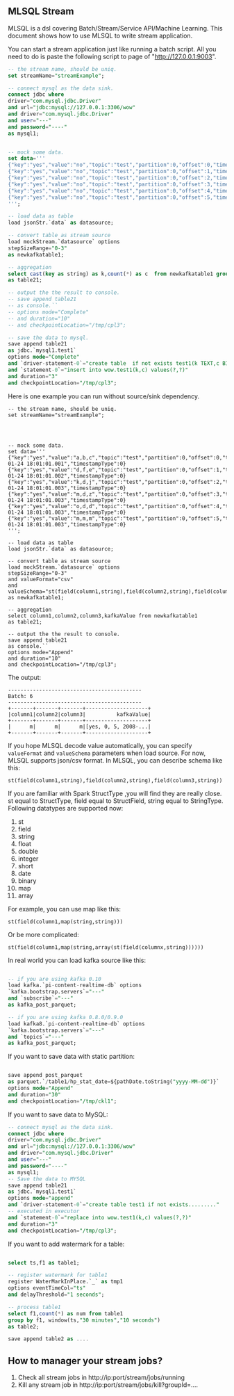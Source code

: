 ## MLSQL Stream

MLSQL is a dsl covering Batch/Stream/Service API/Machine Learning. 
This document shows how to use MLSQL to write  stream application.

You can start a stream application just like running a batch script. 
All you need to do is paste the following script to page of "http://127.0.0.1:9003".

```sql
-- the stream name, should be uniq.
set streamName="streamExample";

-- connect mysql as the data sink.
connect jdbc where  
driver="com.mysql.jdbc.Driver"
and url="jdbc:mysql://127.0.0.1:3306/wow"
and driver="com.mysql.jdbc.Driver"
and user="---"
and password="----"
as mysql1;


-- mock some data.
set data='''
{"key":"yes","value":"no","topic":"test","partition":0,"offset":0,"timestamp":"2008-01-24 18:01:01.001","timestampType":0}
{"key":"yes","value":"no","topic":"test","partition":0,"offset":1,"timestamp":"2008-01-24 18:01:01.002","timestampType":0}
{"key":"yes","value":"no","topic":"test","partition":0,"offset":2,"timestamp":"2008-01-24 18:01:01.003","timestampType":0}
{"key":"yes","value":"no","topic":"test","partition":0,"offset":3,"timestamp":"2008-01-24 18:01:01.003","timestampType":0}
{"key":"yes","value":"no","topic":"test","partition":0,"offset":4,"timestamp":"2008-01-24 18:01:01.003","timestampType":0}
{"key":"yes","value":"no","topic":"test","partition":0,"offset":5,"timestamp":"2008-01-24 18:01:01.003","timestampType":0}
''';

-- load data as table
load jsonStr.`data` as datasource;

-- convert table as stream source
load mockStream.`datasource` options 
stepSizeRange="0-3"
as newkafkatable1;

-- aggregation 
select cast(key as string) as k,count(*) as c  from newkafkatable1 group by key
as table21;

-- output the the result to console.
-- save append table21  
-- as console.`` 
-- options mode="Complete"
-- and duration="10"
-- and checkpointLocation="/tmp/cpl3";

-- save the data to mysql.
save append table21  
as jdbc.`mysql1.test1` 
options mode="Complete"
and `driver-statement-0`="create table  if not exists test1(k TEXT,c BIGINT)"
and `statement-0`="insert into wow.test1(k,c) values(?,?)"
and duration="3"
and checkpointLocation="/tmp/cpl3";

```

Here is one example you can run without source/sink dependency.

```
-- the stream name, should be uniq.
set streamName="streamExample";




-- mock some data.
set data='''
{"key":"yes","value":"a,b,c","topic":"test","partition":0,"offset":0,"timestamp":"2008-01-24 18:01:01.001","timestampType":0}
{"key":"yes","value":"d,f,e","topic":"test","partition":0,"offset":1,"timestamp":"2008-01-24 18:01:01.002","timestampType":0}
{"key":"yes","value":"k,d,j","topic":"test","partition":0,"offset":2,"timestamp":"2008-01-24 18:01:01.003","timestampType":0}
{"key":"yes","value":"m,d,z","topic":"test","partition":0,"offset":3,"timestamp":"2008-01-24 18:01:01.003","timestampType":0}
{"key":"yes","value":"o,d,d","topic":"test","partition":0,"offset":4,"timestamp":"2008-01-24 18:01:01.003","timestampType":0}
{"key":"yes","value":"m,m,m","topic":"test","partition":0,"offset":5,"timestamp":"2008-01-24 18:01:01.003","timestampType":0}
''';

-- load data as table
load jsonStr.`data` as datasource;

-- convert table as stream source
load mockStream.`datasource` options 
stepSizeRange="0-3"
and valueFormat="csv"
and valueSchema="st(field(column1,string),field(column2,string),field(column3,string))"
as newkafkatable1;

-- aggregation 
select column1,column2,column3,kafkaValue from newkafkatable1 
as table21;

-- output the the result to console.
save append table21  
as console.`` 
options mode="Append"
and duration="10"
and checkpointLocation="/tmp/cpl3";

```


The output:

```
-------------------------------------------
Batch: 6
-------------------------------------------
+-------+-------+-------+--------------------+
|column1|column2|column3|          kafkaValue|
+-------+-------+-------+--------------------+
|      m|      m|      m|[yes, 0, 5, 2008-...|
+-------+-------+-------+--------------------+
```


If you hope MLSQL decode value automatically, you can specify `valueFormat` and `valueSchema` parameters when load 
source. For now, MLSQL supports json/csv format. In MLSQL, you can describe schema like this:

```
st(field(column1,string),field(column2,string),field(column3,string))
```

If you are familiar with Spark StructType ,you will find they are really close. st equal to StructType, field equal 
to StructField, string equal to StringType.  Following datatypes are supported now:  

1. st
1. field
1. string
1. float
1. double
1. integer
1. short
1. date
1. binary
1. map
1. array

For example, you can use map like this:

```
st(field(column1,map(string,string)))
```

Or be more complicated:


```
st(field(column1,map(string,array(st(field(columnx,string))))))
```


In real world you can load kafka source like this:

```sql

-- if you are using kafka 0.10
load kafka.`pi-content-realtime-db` options 
`kafka.bootstrap.servers`="---"
and `subscribe`="---"
as kafka_post_parquet;

-- if you are using kafka 0.8.0/0.9.0
load kafka8.`pi-content-realtime-db` options 
`kafka.bootstrap.servers`="---"
and `topics`="---"
as kafka_post_parquet;

```

If you want to save data with static partition:

```sql

save append post_parquet 
as parquet.`/table1/hp_stat_date=${pathDate.toString("yyyy-MM-dd")}` 
options mode="Append" 
and duration="30" 
and checkpointLocation="/tmp/ckl1";
```

If you want to save data to MySQL:

```sql
-- connect mysql as the data sink.
connect jdbc where  
driver="com.mysql.jdbc.Driver"
and url="jdbc:mysql://127.0.0.1:3306/wow"
and driver="com.mysql.jdbc.Driver"
and user="---"
and password="----"
as mysql1;
-- Save the data to MYSQL
save append table21  
as jdbc.`mysql1.test1` 
options mode="append"
and `driver-statement-0`="create table test1 if not exists........."
-- executed in executor
and `statement-0`="replace into wow.test1(k,c) values(?,?)"
and duration="3"
and checkpointLocation="/tmp/cpl3";
```

If you want to add watermark for a table:

```sql

select ts,f1 as table1;

-- register watermark for table1
register WaterMarkInPlace.`_` as tmp1
options eventTimeCol="ts"
and delayThreshold="1 seconds";

-- process table1
select f1,count(*) as num from table1
group by f1, window(ts,"30 minutes","10 seconds")
as table2;

save append table2 as ....
```


## How to manager your stream jobs?

1. Check all stream jobs in http://ip:port/stream/jobs/running
2. Kill any stream job in http://ip:port/stream/jobs/kill?groupId=....

